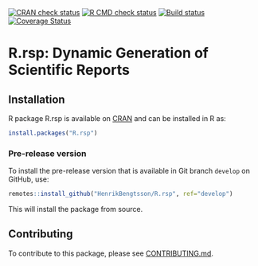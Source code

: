 

<div id="badges"><!-- pkgdown markup -->
<a href="https://CRAN.R-project.org/web/checks/check_results_R.rsp.html"><img border="0" src="https://www.r-pkg.org/badges/version/R.rsp" alt="CRAN check status"/></a> <a href="https://github.com/HenrikBengtsson/R.rsp/actions?query=workflow%3AR-CMD-check"><img border="0" src="https://github.com/HenrikBengtsson/R.rsp/actions/workflows/R-CMD-check.yaml/badge.svg?branch=develop" alt="R CMD check status"/></a>    <a href="https://ci.appveyor.com/project/HenrikBengtsson/r-rsp"><img border="0" src="https://ci.appveyor.com/api/projects/status/github/HenrikBengtsson/R.rsp?svg=true" alt="Build status"/></a> <a href="https://app.codecov.io/gh/HenrikBengtsson/R.rsp"><img border="0" src="https://codecov.io/gh/HenrikBengtsson/R.rsp/branch/develop/graph/badge.svg" alt="Coverage Status"/></a> 
</div>

# R.rsp: Dynamic Generation of Scientific Reports 


## Installation
R package R.rsp is available on [CRAN](https://cran.r-project.org/package=R.rsp) and can be installed in R as:
```r
install.packages("R.rsp")
```


### Pre-release version

To install the pre-release version that is available in Git branch `develop` on GitHub, use:
```r
remotes::install_github("HenrikBengtsson/R.rsp", ref="develop")
```
This will install the package from source.  

<!-- pkgdown-drop-below -->


## Contributing

To contribute to this package, please see [CONTRIBUTING.md](CONTRIBUTING.md).

